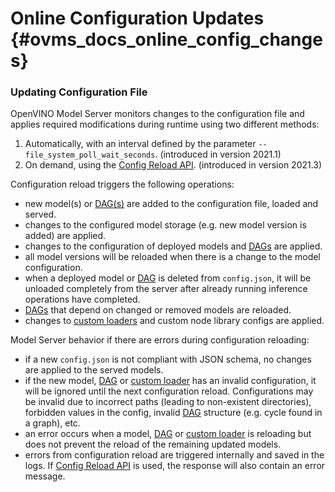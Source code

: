 # Online Configuration Updates {#ovms_docs_online_config_changes}

### Updating Configuration File
OpenVINO Model Server monitors changes to the configuration file and applies required modifications during runtime using two different methods:

1. Automatically, with an interval defined by the parameter `--file_system_poll_wait_seconds`. (introduced in version 2021.1)
2. On demand, using the [Config Reload API](./model_server_rest_api.md#config-reload). (introduced in version 2021.3)

Configuration reload triggers the following operations:

- new model(s) or [DAG(s)](./dag_scheduler.md) are added to the configuration file, loaded and served.
- changes to the configured model storage (e.g. new model version is added) are applied. 
- changes to the configuration of deployed models and [DAGs](./dag_scheduler.md) are applied. 
- all model versions will be reloaded when there is a change to the model configuration.
- when a deployed model or [DAG](./dag_scheduler.md) is deleted from `config.json`, it will be unloaded completely from the server after already running inference operations have completed.
- [DAGs](./dag_scheduler.md) that depend on changed or removed models are reloaded.
- changes to [custom loaders](./custom_model_loader.md) and custom node library configs are applied.

Model Server behavior if there are errors during configuration reloading:

- if a new `config.json` is not compliant with JSON schema, no changes are applied to the served models.
- if the new model, [DAG](./dag_scheduler.md) or [custom loader](./custom_model_loader.md) has an invalid configuration, it will be ignored until the next configuration reload. Configurations may be invalid due to incorrect paths (leading to non-existent directories), forbidden values in the config, invalid [DAG](./dag_scheduler.md) structure (e.g. cycle found in a graph), etc.
- an error occurs when a model, [DAG](./dag_scheduler.md) or [custom loader](./custom_model_loader.md) is reloading but does not prevent the reload of the remaining updated models.
- errors from configuration reload are triggered internally and saved in the logs. If [Config Reload API](./model_server_rest_api.md#config-reload) is used, the response will also contain an error message. 

